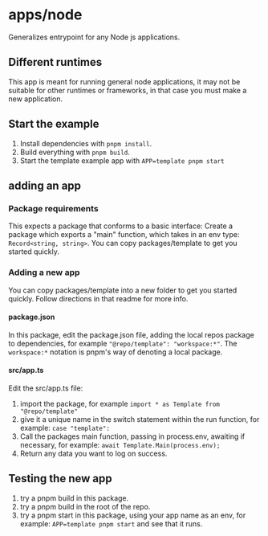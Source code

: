 # apps/node
Generalizes entrypoint for any Node js applications.

## Different runtimes
This app is meant for running general node applications, it may not be suitable for other runtimes or frameworks,
in that case you must make a new application. 

## Start the example
1. Install dependencies with `pnpm install`. 
2. Build everything with `pnpm build`. 
3. Start the template example app with `APP=template pnpm start`

## adding an app
### Package requirements
This expects a package that conforms to a basic interface:
Create a package which exports a "main" function, which takes in an env type: `Record<string, string>`.
You can copy packages/template to get you started quickly.

### Adding a new app
You can copy packages/template into a new folder to get you started quickly. Follow directions in that readme for more info.

#### package.json
In this package, edit the package.json file, adding the local repos package to dependencies, for example `"@repo/template": "workspace:*"`. 
The `workspace:*` notation is pnpm's way of denoting a local package. 

#### src/app.ts
Edit the src/app.ts file:
1. import the package, for example `import * as Template from "@repo/template"`
2. give it a unique name in the switch statement within the run function, for example: `case "template":`
3. Call the packages main function, passing in process.env, awaiting if necessary, for example: `await Template.Main(process.env);`
4. Return any data you want to log on success.

## Testing the new app
1. try a pnpm build in this package.
2. try a pnpm build in the root of the repo.
3. try a pnpm start in this package, using your app name as an env, for example: `APP=template pnpm start` and see that it runs.

